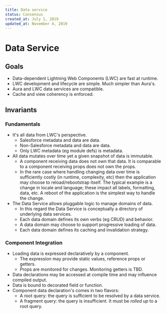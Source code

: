 ```yaml
---
title: Data service
status: Consensus
created_at: July 1, 2019
updated_at: November 4, 2019
---
```


# Data Service

## Goals

* Data-dependent Lightning Web Components (LWC) are fast at runtime.
* LWC development and lifecycle are simple. Much simpler than Aura's.
* Aura and LWC data services are compatible.
* Cache and view coherency is enforced.

## Invariants

### Fundamentals

* It's all data from LWC's perspective.
  * Salesforce metadata and data are data.
  * Non-Salesforce metadata and data are data.
  * Only LWC metadata (eg module defs) is metadata.
* All data mutates over time yet a given snapshot of data is immutable.
  * A component receiving data does not own that data. It is comparable to a component receiving props does not own the props.
  * In the rare case where handling changing data over time is sufficiently costly (in runtime, complexity, etc) then the application may choose to reload/rebootstrap itself. The typical example is a change in locale and language; these impact all labels, formatting, data, etc. A reboot of the application is the simplest way to handle the change.
* The Data Service allows pluggable logic to manage domains of data.
  * In this regard the Data Service is conceptually a directory of underlying data services.
  * Each data domain defines its own verbs (eg CRUD) and behavior.
  * A data domain may choose to support progressive loading of data.
  * Each data domain defines its caching and invalidation strategy.

### Component Integration

* Loading data is expressed declaratively by a component.
  * The expression may provide static values, reference props or getters.
  * Props are monitored for changes. Monitoring getters is TBD.
* Data declarations may be accessed at compile time and may influence compiled output.
* Data is bound to decorated field or function.
* Component data declaration's comes in two flavors:
  * A root query: the query is sufficient to be resolved by a data service.
  * A fragment query: the query is insufficient. It must be *rolled up* to a root query.
